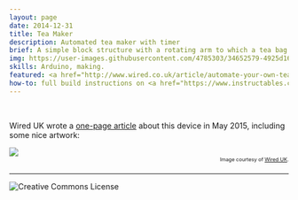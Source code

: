 ```yaml
---
layout: page
date: 2014-12-31
title: Tea Maker
description: Automated tea maker with timer
brief: A simple block structure with a rotating arm to which a tea bag can be attached. With the press of a button, the rotating arm lowers the tea bag and counts several minutes after which the tea bag is raised and an alarm is played. It conveniently automates brewing a cup of tea.
img: https://user-images.githubusercontent.com/4785303/34652579-4925d16e-f3d8-11e7-8873-fe4e560bcf97.jpg
skills: Arduino, making.
featured: <a href="http://www.wired.co.uk/article/automate-your-own-tea-maker">Wired UK Magazine May 2015</a>, <a href="https://blog.adafruit.com/2015/01/12/create-your-own-automated-tea-maker-with-arduino/" target="_blank">Adafruit</a>, <a href="https://hackaday.com/2015/01/28/automated-tea-maker/" target="_blank">Hackaday</a>, Instructables main page.
how-to: full build instructions on <a href="https://www.instructables.com/id/DIY-Automated-Tea-Maker/" target="_blank">Instructables</a>, code available on <a href="https://github.com/alvaropp/teamaker" target="_blank">GitHub</a>.
---
```


<br>

Wired UK wrote a <a href="http://www.wired.co.uk/article/automate-your-own-tea-maker">one-page article</a> about this device in May 2015, including some nice artwork:

<div class="img_single">
    <img class="col three" src="https://wi-images.condecdn.net/image/Rp2607yyDg9/crop/1020/f/teamaker.jpg"/>
</div>
<span style="font-size: 0.65em; float: right">Image courtesy of <a href="http://www.wired.co.uk/article/automate-your-own-tea-maker" target="_ blank">Wired UK</a>.
</span>
<br>

<hr>

<img alt="Creative Commons License" style="border-width:0" src="https://i.creativecommons.org/l/by/4.0/88x31.png"/>
